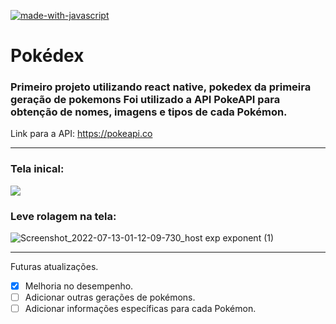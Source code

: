 [![made-with-javascript](https://img.shields.io/badge/Made%20with-JavaScript-1f425f.svg)](https://www.javascript.com)


<b><h1> Pokédex</h1></b>
<h3>Primeiro projeto utilizando react native, pokedex da primeira geração de pokemons
Foi utilizado a API PokeAPI para obtenção de nomes, imagens e tipos de cada Pokémon.</h3>

Link para a API: <a>https://pokeapi.co</a>

<hr>
<h3>Tela inical:</h3>

<img src="https://user-images.githubusercontent.com/84822895/178650314-e72db442-6913-497a-bf14-12801300b0e7.jpg"/>


<h3>Leve rolagem na tela:</h3>

![Screenshot_2022-07-13-01-12-09-730_host exp exponent (1)](https://user-images.githubusercontent.com/84822895/178649878-4ae5c0f2-a649-4e86-a8d2-ba4554a336bf.jpg)


<hr>


Futuras atualizações.
- [x] Melhoria no desempenho.
- [ ] Adicionar outras gerações de pokémons.
- [ ] Adicionar informações específicas para cada Pokémon.
